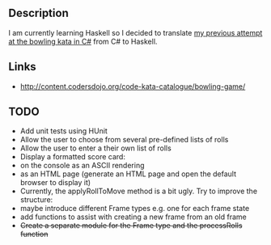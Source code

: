 ## Description

I am currently learning Haskell so I decided to translate [my previous attempt at the bowling kata in C#](https://github.com/taylorjg/BowlingKata) from C# to Haskell.

## Links

* http://content.codersdojo.org/code-kata-catalogue/bowling-game/

## TODO

* Add unit tests using HUnit
* Allow the user to choose from several pre-defined lists of rolls
* Allow the user to enter a their own list of rolls
* Display a formatted score card:
 * on the console as an ASCII rendering
 * as an HTML page (generate an HTML page and open the default browser to display it)
* Currently, the applyRollToMove method is a bit ugly. Try to improve the structure:
 * maybe introduce different Frame types e.g. one for each frame state
 * add functions to assist with creating a new frame from an old frame
* ~~Create a separate module for the Frame type and the processRolls function~~
